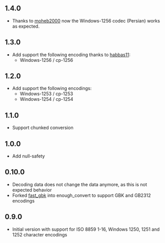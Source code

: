 ## 1.4.0
- Thanks to [moheb2000](https://github.com/moheb2000) now the Windows-1256 codec (Persian) works as expected.

## 1.3.0
- Add support the following encoding thanks to [habbas11](https://github.com/habbas11):
  * Windows-1256 / cp-1256

## 1.2.0
- Add support the following encodings:
  * Windows-1253 / cp-1253
  * Windows-1254 / cp-1254


## 1.1.0
- Support chunked conversion

## 1.0.0
- Add null-safety

## 0.10.0

- Decoding data does not change the data anymore, as this is not expected behavior 
- Forked [fast_gbk](https://github.com/lixiangthinker/fast_gbk) into enough_convert to support GBK and GB2312 encodings

## 0.9.0

- Initial version with support for ISO 8859 1-16, Windows 1250, 1251 and 1252 character encodings 
